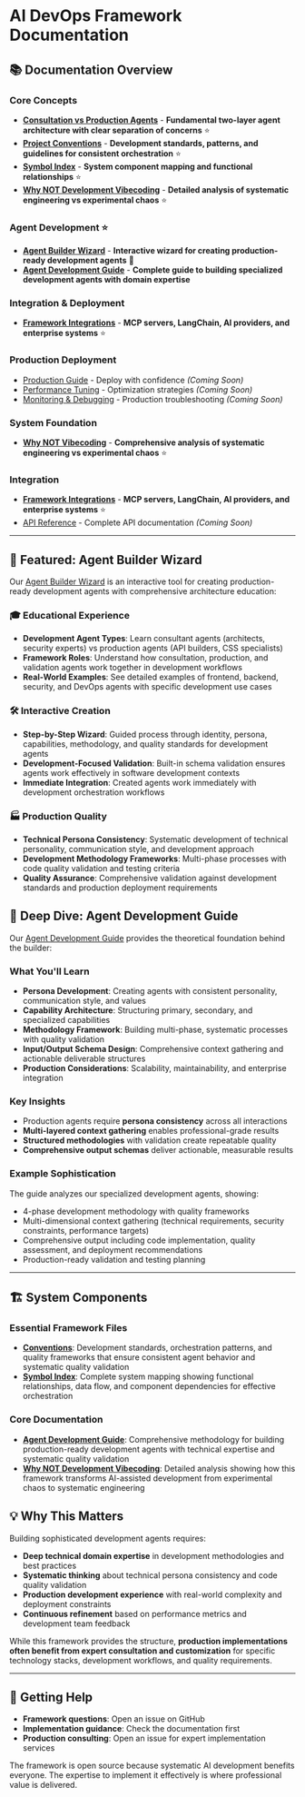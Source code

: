 # AI DevOps Framework Documentation

## 📚 Documentation Overview

### **Core Concepts**  
- [**Consultation vs Production Agents**](consultation-vs-production-agents.md) - **Fundamental two-layer agent architecture with clear separation of concerns** ⭐
- [**Project Conventions**](conventions.md) - **Development standards, patterns, and guidelines for consistent orchestration** ⭐
- [**Symbol Index**](symbol-index.md) - **System component mapping and functional relationships** ⭐
- [**Why NOT Development Vibecoding**](why-not-vibecoding.md) - **Detailed analysis of systematic engineering vs experimental chaos** ⭐

### **Agent Development** ⭐ 
- [**Agent Builder Wizard**](agent-builder.md) - **Interactive wizard for creating production-ready development agents** 🧙
- [**Agent Development Guide**](agent-development-guide.md) - **Complete guide to building specialized development agents with domain expertise**

### **Integration & Deployment**
- [**Framework Integrations**](integrations.md) - **MCP servers, LangChain, AI providers, and enterprise systems** ⭐

### **Production Deployment**
- [Production Guide](production-guide.md) - Deploy with confidence *(Coming Soon)*  
- [Performance Tuning](performance.md) - Optimization strategies *(Coming Soon)*
- [Monitoring & Debugging](monitoring.md) - Production troubleshooting *(Coming Soon)*

### **System Foundation**
- [**Why NOT Vibecoding**](why-not-vibecoding.md) - **Comprehensive analysis of systematic engineering vs experimental chaos** ⭐

### **Integration**
- [**Framework Integrations**](integrations.md) - **MCP servers, LangChain, AI providers, and enterprise systems** ⭐
- [API Reference](api-reference.md) - Complete API documentation *(Coming Soon)*

---

## 🧙 **Featured: Agent Builder Wizard**

Our [Agent Builder Wizard](agent-builder.md) is an interactive tool for creating production-ready development agents with comprehensive architecture education:

### **🎓 Educational Experience**
- **Development Agent Types**: Learn consultant agents (architects, security experts) vs production agents (API builders, CSS specialists)
- **Framework Roles**: Understand how consultation, production, and validation agents work together in development workflows
- **Real-World Examples**: See detailed examples of frontend, backend, security, and DevOps agents with specific development use cases

### **🛠️ Interactive Creation**
- **Step-by-Step Wizard**: Guided process through identity, persona, capabilities, methodology, and quality standards for development agents
- **Development-Focused Validation**: Built-in schema validation ensures agents work effectively in software development contexts
- **Immediate Integration**: Created agents work immediately with development orchestration workflows

### **🏭 Production Quality**
- **Technical Persona Consistency**: Systematic development of technical personality, communication style, and development approach
- **Development Methodology Frameworks**: Multi-phase processes with code quality validation and testing criteria
- **Quality Assurance**: Comprehensive validation against development standards and production deployment requirements

## 🎯 **Deep Dive: Agent Development Guide**

Our [Agent Development Guide](agent-development-guide.md) provides the theoretical foundation behind the builder:

### **What You'll Learn**
- **Persona Development**: Creating agents with consistent personality, communication style, and values
- **Capability Architecture**: Structuring primary, secondary, and specialized capabilities
- **Methodology Framework**: Building multi-phase, systematic processes with quality validation
- **Input/Output Schema Design**: Comprehensive context gathering and actionable deliverable structures
- **Production Considerations**: Scalability, maintainability, and enterprise integration

### **Key Insights**
- Production agents require **persona consistency** across all interactions
- **Multi-layered context gathering** enables professional-grade results
- **Structured methodologies** with validation create repeatable quality
- **Comprehensive output schemas** deliver actionable, measurable results

### **Example Sophistication**
The guide analyzes our specialized development agents, showing:
- 4-phase development methodology with quality frameworks
- Multi-dimensional context gathering (technical requirements, security constraints, performance targets)
- Comprehensive output including code implementation, quality assessment, and deployment recommendations
- Production-ready validation and testing planning

---

## 🏗️ **System Components**

### **Essential Framework Files**
- **[Conventions](conventions.md)**: Development standards, orchestration patterns, and quality frameworks that ensure consistent agent behavior and systematic quality validation
- **[Symbol Index](symbol-index.md)**: Complete system mapping showing functional relationships, data flow, and component dependencies for effective orchestration

### **Core Documentation**
- **[Agent Development Guide](agent-development-guide.md)**: Comprehensive methodology for building production-ready development agents with technical expertise and systematic quality validation
- **[Why NOT Development Vibecoding](why-not-vibecoding.md)**: Detailed analysis showing how this framework transforms AI-assisted development from experimental chaos to systematic engineering

## 💡 **Why This Matters**

Building sophisticated development agents requires:
- **Deep technical domain expertise** in development methodologies and best practices
- **Systematic thinking** about technical persona consistency and code quality validation  
- **Production development experience** with real-world complexity and deployment constraints
- **Continuous refinement** based on performance metrics and development team feedback

While this framework provides the structure, **production implementations often benefit from expert consultation and customization** for specific technology stacks, development workflows, and quality requirements.

---

## 🤝 **Getting Help**

- **Framework questions**: Open an issue on GitHub
- **Implementation guidance**: Check the documentation first
- **Production consulting**: Open an issue for expert implementation services

The framework is open source because systematic AI development benefits everyone. The expertise to implement it effectively is where professional value is delivered.